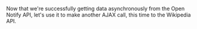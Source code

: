 Now that we're successfully getting data asynchronously from the Open Notify API, let's use it to make another AJAX call, this time to the Wikipedia API.